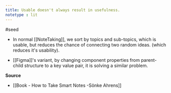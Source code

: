 ```yaml
---
title: Usable doesn't always result in usefulness.
notetype : lit
---
```


#seed  

- In normal [[NoteTaking]], we sort by topics and sub-topics, which is usable, but reduces the chance of connecting two random ideas. (which reduces it's usability).

- [[Figma]]'s variant, by changing component properties from parent-child structure to a key value pair, it is solving a similar problem. 

**Source**
- [[Book - How to Take Smart Notes -Sönke Ahrens]]